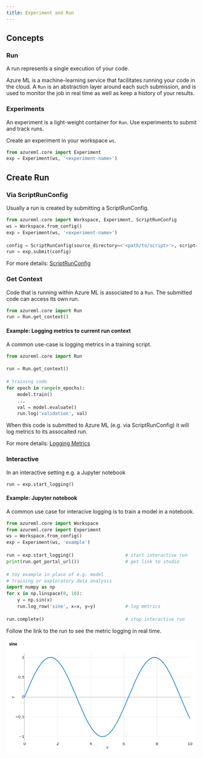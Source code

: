 ```yaml
---
title: Experiment and Run
---
```


## Concepts

### Run

A run represents a single execution of your code.

Azure ML is a machine-learning service that facilitates running your code in
the cloud. A `Run` is an abstraction layer around each such submission, and is used to
monitor the job in real time as well as keep a history of your results.

### Experiments

An experiment is a light-weight container for `Run`. Use experiments to submit
and track runs.

Create an experiment in your workspace `ws`.

```python
from azureml.core import Experiment
exp = Experiment(ws, '<experiment-name>')
```

## Create Run

### Via ScriptRunConfig

Usually a run is created by submitting a ScriptRunConfig.

```python
from azureml.core import Workspace, Experiment, ScriptRunConfig
ws = Workspace.from_config()
exp = Experiment(ws, '<experiment-name>')

config = ScriptRunConfig(source_directory=<'<path/to/script>'>, script='train.py', ...)
run = exp.submit(config)
```

For more details: [ScriptRunConfig](script-run-config)

### Get Context

Code that is running within Azure ML is associated to a `Run`. The submitted code
can access its own run.

```py
from azureml.core import Run
run = Run.get_context()
```

#### Example: Logging metrics to current run context

A common use-case is logging metrics in a training script.

```py title="train.py"
from azureml.core import Run

run = Run.get_context()

# training code
for epoch in range(n_epochs):
    model.train()
    ...
    val = model.evaluate()
    run.log('validation', val)
```

When this code is submitted to Azure ML (e.g. via ScriptRunConfig) it will log metrics to its assocaited run.

For more details: [Logging Metrics](logging)

### Interactive

In an interactive setting e.g. a Jupyter notebook

```python
run = exp.start_logging()
```

#### Example: Jupyter notebook

A common use case for interacive logging is to train a model in a notebook.

```py
from azureml.core import Workspace
from azureml.core import Experiment
ws = Workspace.from_config()
exp = Experiment(ws, 'example')

run = exp.start_logging()                   # start interactive run
print(run.get_portal_url())                 # get link to studio

# toy example in place of e.g. model
# training or exploratory data analysis
import numpy as np
for x in np.linspace(0, 10):
    y = np.sin(x)
    run.log_row('sine', x=x, y=y)           # log metrics

run.complete()                              # stop interactive run
```

Follow the link to the run to see the metric logging in real time.

![](img/run-ex-sine.png)